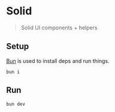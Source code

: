 # Solid

> Solid UI components + helpers

## Setup

[Bun](https://bun.sh/) is used to install deps and run things.

```
bun i
```

## Run

```
bun dev
```
